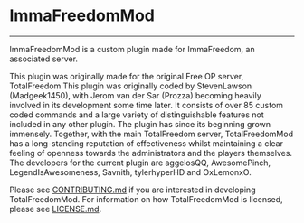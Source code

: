# ImmaFreedomMod #
<hr>

ImmaFreedomMod is a custom plugin made for ImmaFreedom, an associated server.


This plugin was originally made for the original Free OP server, TotalFreedom
This plugin was originally coded by StevenLawson (Madgeek1450), with Jerom van der Sar (Prozza) becoming heavily involved in its development some time later. It consists of over 85 custom coded commands and a large variety of distinguishable features not included in any other plugin. The plugin has since its beginning grown immensely. Together, with the main TotalFreedom server, TotalFreedomMod has a long-standing reputation of effectiveness whilst maintaining a clear feeling of openness towards the administrators and the players themselves.
The developers for the current plugin are aggelosQQ, AwesomePinch, LegendIsAwesomeness, Savnith, tylerhyperHD and OxLemonxO.


Please see [CONTRIBUTING.md](CONTRIBUTING.md) if you are interested in developing TotalFreedomMod. For information on how TotalFreedomMod is licensed, please see [LICENSE.md](LICENSE.md).
